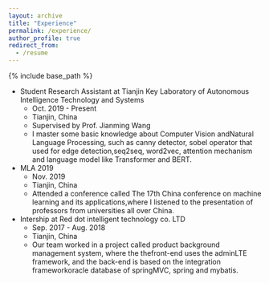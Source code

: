 ```yaml
---
layout: archive
title: "Experience"
permalink: /experience/
author_profile: true
redirect_from:
  - /resume
---
```


{% include base_path %}

* Student Research Assistant at Tianjin Key Laboratory of Autonomous Intelligence Technology and Systems
  * Oct. 2019 - Present
  * Tianjin, China
  * Supervised by Prof. Jianming Wang
  * I master some basic knowledge about Computer Vision andNatural Language Processing, such as canny detector, sobel operator that used for edge detection,seq2seq, word2vec, attention mechanism and language model like Transformer and BERT.
* MLA 2019
  * Nov. 2019
  * Tianjin, China
  * Attended a conference called The 17th China conference on machine learning and its applications,where I listened to the presentation of professors from universities all over China.
* Intership at Red dot intelligent technology co. LTD
  * Sep. 2017 - Aug. 2018
  * Tianjin, China
  * Our  team  worked  in  a  project  called  product  background  management  system,  where  the  thefront-end uses the adminLTE framework, and the back-end is based on the integration frameworkoracle database of springMVC, spring and mybatis.

